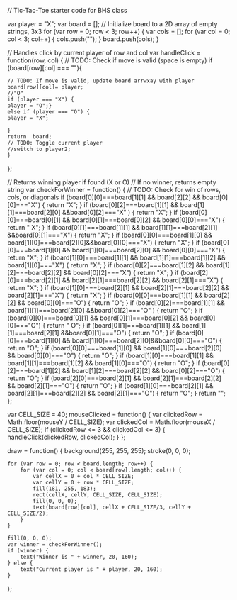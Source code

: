 // Tic-Tac-Toe starter code for BHS class

var player = "X";
var board = [];
// Initialize board to a 2D array of empty strings, 3x3
for (var row = 0; row < 3; row++) {
    var cols = [];
    for (var col = 0; col < 3; col++) {
        cols.push("");
    }
    board.push(cols);
}

// Handles click by current player of row and col
var handleClick = function(row, col) {
    // TODO: Check if move is valid (space is empty)
    if (board[row][col] === ""){
    
    // TODO: If move is valid, update board arrwxay with player
    board[row][col]= player;
    //"O" 
    if (player === "X") {
    player = "O";}
    else if (player === "O") {
    player = "X";
    
    }  
    return  board;
    // TODO: Toggle current player
    //switch to player2;
    }
};
  
// Returns winning player if found (X or O)
// If no winner, returns empty string
var checkForWinner = function() {
    // TODO: Check for win of rows, cols, or diagonals
    if (board[0][0]===board[1][1] && board[2][2] && board[0][0]==="X") {
        return "X";
    }
    if (board[0][2]===board[1][1] && board[1][1]===board[2][0] &&board[0][2]==="X" )  {
        return "X";
    }
    if (board[0][0]===board[0][1] && board[0][1]===board[0][2] && board[0][0]==="X") {
        return " X";
    }
    if (board[0][1]===board[1][1] && board[1][1]===board[2][1] &&board[0][1]==="X")  {
        return "X";
    }
    if (board[0][0]===board[1][0] && board[1][0]===board[2][0]&&board[0][0]==="X")  {
        return "X";
    }
    if (board[0][0]===board[1][0] && board[1][0]===board[2][0] && board[0][0]==="X")  {
        return "X";
    }
    if (board[1][0]===board[1][1] && board[1][1]===board[1][2] && board[1][0]==="X")  {
        return "X";
    }
    if (board[0][2]===board[1][2] && board[1][2]===board[2][2] && board[0][2]==="X")  {
        return "X";
    }
    if (board[2][0]===board[2][1] && board[2][1]===board[2][2] && board[2][1]==="X")  {
        return "X";
    }
    if (board[1][0]===board[2][1] && board[2][1]===board[2][2] && board[2][1]==="X")  {
        return "X";
    }
    if (board[0][0]===board[1][1] && board[2][2] && board[0][0]==="O") {
        return "O";
    }
    if (board[0][2]===board[1][1] && board[1][1]===board[2][0] &&board[0][2]==="O" )  {
        return "O";
    }
    if (board[0][0]===board[0][1] && board[0][1]===board[0][2] && board[0][0]==="O") {
        return " O";
    }
    if (board[0][1]===board[1][1] && board[1][1]===board[2][1] &&board[0][1]==="O")  {
        return "O";
    }
    if (board[0][0]===board[1][0] && board[1][0]===board[2][0]&&board[0][0]==="O")  {
        return "O";
    }
    if (board[0][0]===board[1][0] && board[1][0]===board[2][0] && board[0][0]==="O")  {
        return "O";
    }
    if (board[1][0]===board[1][1] && board[1][1]===board[1][2] && board[1][0]==="O")  {
        return "O";
    }
    if (board[0][2]===board[1][2] && board[1][2]===board[2][2] && board[0][2]==="O")  {
        return "O";
    }
    if (board[2][0]===board[2][1] && board[2][1]===board[2][2] && board[2][1]==="O")  {
        return "O";
    }
    if (board[1][0]===board[2][1] && board[2][1]===board[2][2] && board[2][1]==="O")  {
        return "O";
    }
    return "";
};

var CELL_SIZE = 40;
mouseClicked = function() {
    var clickedRow = Math.floor(mouseY / CELL_SIZE);
    var clickedCol = Math.floor(mouseX / CELL_SIZE);
    if (clickedRow <= 3 && clickedCol <= 3) {
        handleClick(clickedRow, clickedCol);
    }
};

draw = function() {
    background(255, 255, 255);
    stroke(0, 0, 0);
    
    for (var row = 0; row < board.length; row++) {
        for (var col = 0; col < board[row].length; col++) {
            var cellX = 0 + col * CELL_SIZE;
            var cellY = 0 + row * CELL_SIZE;
            fill(181, 255, 183);
            rect(cellX, cellY, CELL_SIZE, CELL_SIZE);
            fill(0, 0, 0);
            text(board[row][col], cellX + CELL_SIZE/3, cellY + CELL_SIZE/2);
        }
    }
  
    fill(0, 0, 0);
    var winner = checkForWinner();
    if (winner) {
        text("Winner is " + winner, 20, 160);
    } else {
        text("Current player is " + player, 20, 160);
    }
};
